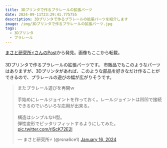 ```yaml
---
title: 3Dプリンタで作るプラレールの拡張パーツ
date: 2024-09-11T23:29:41.775755
description: 3Dプリンタで作るプラレールの拡張パーツを紹介します
image: /img/3Dプリンタで作るプラレールの拡張パーツ.jpg
tags:
  - 3Dプリンタ
  - プラレール
---
```

[まさと研究所⚡️さんのPost](https://twitter.com/rsna6ce1/status/1747280375330886031)から発見。画像もここから転載。

3Dプリンタで作るプラレールの拡張パーツです。
市販品でもこのようなパーツはありますが、3Dプリンタがあれば、このような部品を好きなだけ作ることができるので、プラレールの遊びの幅が広がりそうです。

<blockquote class="twitter-tweet"><p lang="ja" dir="ltr">またプラレール遊びを再開ｗ<br><br>手始めにレールジョイントを作っておく。レールジョイントは凹凹で接続できるのでいろいろな応用が出来る。<br><br>構造はシンプルなH型。<br>弾性変形でピッタリフィットするようにしてみた。 <a href="https://t.co/rlScK72E2l">pic.twitter.com/rlScK72E2l</a></p>&mdash; まさと研究所⚡️ (@rsna6ce1) <a href="https://twitter.com/rsna6ce1/status/1747280375330886031?ref_src=twsrc%5Etfw">January 16, 2024</a></blockquote>
<script async src="https://platform.twitter.com/widgets.js" charset="utf-8"></script>




